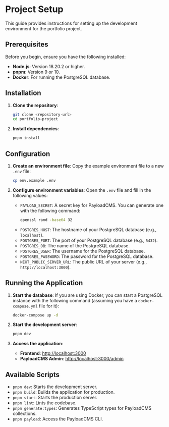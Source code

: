 # Project Setup

This guide provides instructions for setting up the development environment for the portfolio project.

## Prerequisites

Before you begin, ensure you have the following installed:

-   **Node.js**: Version 18.20.2 or higher.
-   **pnpm**: Version 9 or 10.
-   **Docker**: For running the PostgreSQL database.

## Installation

1.  **Clone the repository**:
    ```bash
    git clone <repository-url>
    cd portfolio-project
    ```

2.  **Install dependencies**:
    ```bash
    pnpm install
    ```

## Configuration

1.  **Create an environment file**:
    Copy the example environment file to a new `.env` file:
    ```bash
    cp env.example .env
    ```

2.  **Configure environment variables**:
    Open the `.env` file and fill in the following values:

    -   `PAYLOAD_SECRET`: A secret key for PayloadCMS. You can generate one with the following command:
        ```bash
        openssl rand -base64 32
        ```
    -   `POSTGRES_HOST`: The hostname of your PostgreSQL database (e.g., `localhost`).
    -   `POSTGRES_PORT`: The port of your PostgreSQL database (e.g., `5432`).
    -   `POSTGRES_DB`: The name of the PostgreSQL database.
    -   `POSTGRES_USER`: The username for the PostgreSQL database.
    -   `POSTGRES_PASSWORD`: The password for the PostgreSQL database.
    -   `NEXT_PUBLIC_SERVER_URL`: The public URL of your server (e.g., `http://localhost:3000`).

## Running the Application

1.  **Start the database**:
    If you are using Docker, you can start a PostgreSQL instance with the following command (assuming you have a `docker-compose.yml` file for it):
    ```bash
    docker-compose up -d
    ```

2.  **Start the development server**:
    ```bash
    pnpm dev
    ```

3.  **Access the application**:
    -   **Frontend**: [http://localhost:3000](http://localhost:3000)
    -   **PayloadCMS Admin**: [http://localhost:3000/admin](http://localhost:3000/admin)

## Available Scripts

-   `pnpm dev`: Starts the development server.
-   `pnpm build`: Builds the application for production.
-   `pnpm start`: Starts the production server.
-   `pnpm lint`: Lints the codebase.
-   `pnpm generate:types`: Generates TypeScript types for PayloadCMS collections.
-   `pnpm payload`: Access the PayloadCMS CLI.
